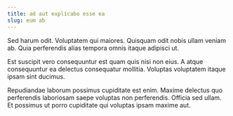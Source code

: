 ```yaml
---
title: ad aut explicabo esse ea
slug: eum ab
---
```


Sed harum odit. Voluptatem qui maiores. Quisquam odit nobis ullam veniam ab. Quia perferendis alias tempora omnis itaque adipisci ut.

Est suscipit vero consequuntur est quam quis nisi non eius. A atque consequuntur ea delectus consequatur mollitia. Voluptas voluptatem itaque ipsam sint ducimus.

Repudiandae laborum possimus cupiditate est enim. Maxime delectus quo perferendis laboriosam saepe voluptas non perferendis. Officia sed ullam. Et possimus ut porro cupiditate qui voluptas ipsam maxime aut.
